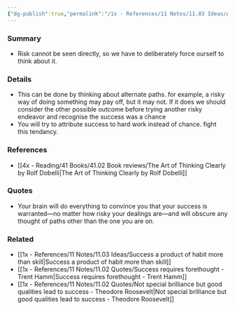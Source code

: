 ```yaml
---
{"dg-publish":true,"permalink":"/1x - References/11 Notes/11.03 Ideas/Alternative paths and risk not directly visible/","title":"Alternative paths and risk not directly visible","noteIcon":""}
---
```



### Summary
- Risk cannot be seen directly, so we have to deliberately force ourself to think about it.

### Details
- This can be done by thinking about alternate paths. for example, a risky way of doing something may pay off, but it may not. If it does we should consider the other possible outcome before trying another risky endeavor and recognise the success was a chance
- You will try to attribute success to hard work instead of chance. fight this tendancy.

### References
- [[4x - Reading/41 Books/41.02 Book reviews/The Art of Thinking Clearly by Rolf Dobelli\|The Art of Thinking Clearly by Rolf Dobelli]]

### Quotes
- Your brain will do everything to convince you that your success is warranted—no matter how risky your dealings are—and will obscure any thought of paths other than the one you are on.


### Related
- [[1x - References/11 Notes/11.03 Ideas/Success a product of habit more than skill\|Success a product of habit more than skill]]
- [[1x - References/11 Notes/11.02 Quotes/Success requires forethought - Trent Hamm\|Success requires forethought - Trent Hamm]]
- [[1x - References/11 Notes/11.02 Quotes/Not special brilliance but good qualities lead to success - Theodore Roosevelt\|Not special brilliance but good qualities lead to success - Theodore Roosevelt]]